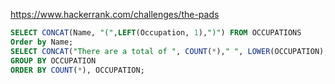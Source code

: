 https://www.hackerrank.com/challenges/the-pads

```SQL
SELECT CONCAT(Name, "(",LEFT(Occupation, 1),")") FROM OCCUPATIONS
Order by Name;
SELECT CONCAT("There are a total of ", COUNT(*)," ", LOWER(OCCUPATION),'s.') FROM OCCUPATIONS
GROUP BY OCCUPATION
ORDER BY COUNT(*), OCCUPATION;
```
